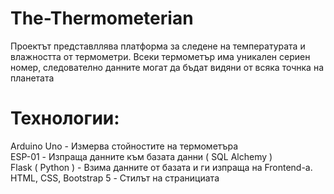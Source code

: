 # The-Thermometerian
Проектът представллява платформа за следене на температурата и влажността от термометри. Всеки термометър има уникален сериен номер, следователно данните могат да бъдат видяни от всяка точнка на планетата
# Технологии:
  Arduino Uno - Измерва стойностите на термометъра
  <br>
  ESP-01 - Изпраща данните към базата данни ( SQL Alchemy )
  <br>
  Flask ( Python ) - Взима данните от базата и ги изпраща на Frontend-a.
  <br>
  HTML, CSS, Bootstrap 5 - Стилът на странициата 
